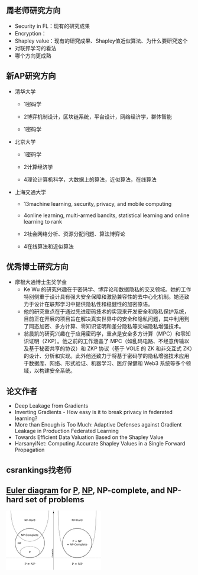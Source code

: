 ## 周老师研究方向

- Security in FL：现有的研究成果
- Encryption：
- Shapley value：现有的研究成果、Shapley值近似算法、为什么要研究这个
- 对联邦学习的看法
- 哪个方向更成熟



## 新AP研究方向

- 清华大学

  - 1密码学

  - 2博弈机制设计，区块链系统，平台设计，网络经济学，群体智能

  - 1密码学

- 北京大学

  - 1密码学

  - 2计算经济学

  - 4理论计算机科学，大数据上的算法，近似算法，在线算法

- 上海交通大学

  - 13machine learning, security, privacy, and mobile computing

  - 4online learning, multi-armed bandits, statistical learning and online learning to rank

  - 2社会网络分析、资源分配问题、算法博弈论

  - 4在线算法和近似算法



## 优秀博士研究方向

- 摩根大通博士生奖学金
  - Ke Wu 的研究兴趣在于密码学、博弈论和数据隐私的交叉领域。她的工作特别侧重于设计具有强大安全保障和激励兼容性的去中心化机制。她还致力于设计在联邦学习中提供隐私性和稳健性的加密原语。
  - 他的研究重点在于通过先进密码技术的实现来开发安全和隐私保护系统，目前正在开展的项目旨在解决真实世界中的安全和隐私问题，其中利用到了同态加密、多方计算、零知识证明和差分隐私等尖端隐私增强技术。
  - 翁晨凯的研究兴趣在于应用密码学，重点是安全多方计算（MPC）和零知识证明（ZKP）。他之前的工作涵盖了 MPC（如乱码电路、不经意传输以及基于秘密共享的协议）和 ZKP 协议（基于 VOLE 的 ZK 和非交互式 ZK）的设计、分析和实现。此外他还致力于将基于密码学的隐私增强技术应用于数据库、网络、形式验证、机器学习、医疗保健和 Web3 系统等多个领域，以构建安全系统。



## 论文作者

- Deep Leakage from Gradients
- Inverting Gradients - How easy is it to break privacy in federated learning?
- More than Enough is Too Much: Adaptive Defenses against Gradient Leakage in Production Federated Learning
- Towards Efficient Data Valuation Based on the Shapley Value
- HarsanyiNet: Computing Accurate Shapley Values in a Single Forward Propagation



## csrankings找老师



## [Euler diagram](https://en.wikipedia.org/wiki/Euler_diagram) for [P](https://en.wikipedia.org/wiki/P_(complexity)), [NP](https://en.wikipedia.org/wiki/NP_(complexity)), NP-complete, and NP-hard set of problems

<img src="https://raw.githubusercontent.com/ailianligit/ailianligit.github.io/main/images/202307/20230720_1689851810.png" alt="Euler diagram for P, NP, NP-complete, and NP-hard set of problems." style="zoom: 25%;" />

